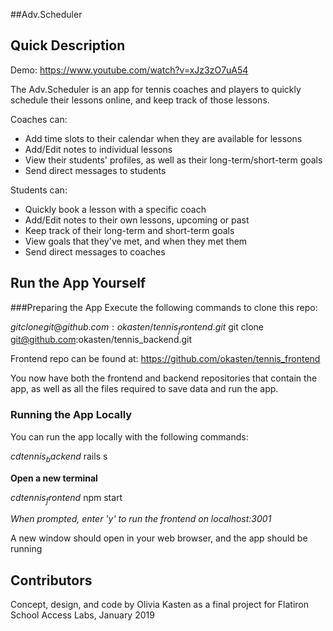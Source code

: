 ##Adv.Scheduler

## Quick Description

Demo: https://www.youtube.com/watch?v=xJz3zO7uA54

The Adv.Scheduler is an app for tennis coaches and players to quickly schedule their lessons online, and keep track of those lessons.

Coaches can:

- Add time slots to their calendar when they are available for lessons
- Add/Edit notes to individual lessons
- View their students' profiles, as well as their long-term/short-term goals
- Send direct messages to students

Students can:

- Quickly book a lesson with a specific coach
- Add/Edit notes to their own lessons, upcoming or past
- Keep track of their long-term and short-term goals
- View goals that they've met, and when they met them
- Send direct messages to coaches

## Run the App Yourself

###Preparing the App
Execute the following commands to clone this repo:

$git clone git@github.com:okasten/tennis_frontend.git$ git clone git@github.com:okasten/tennis_backend.git

Frontend repo can be found at: https://github.com/okasten/tennis_frontend

You now have both the frontend and backend repositories that contain the app, as well as all the files required to save data and run the app.

### Running the App Locally

You can run the app locally with the following commands:

$cd tennis_backend$ rails s

**Open a new terminal**

$cd tennis_frontend$ npm start

_When prompted, enter 'y' to run the frontend on localhost:3001_

A new window should open in your web browser, and the app should be running

## Contributors

Concept, design, and code by Olivia Kasten as a final project for Flatiron School Access Labs, January 2019
